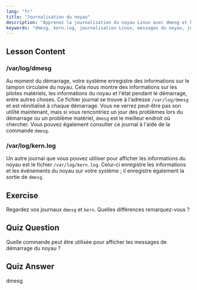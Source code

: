 ```yaml
---
lang: "fr"
title: "Journalisation du noyau"
description: "Apprenez la journalisation du noyau Linux avec dmesg et kern.log. Comprenez les messages de démarrage et les problèmes matériels. Explorez les journaux du noyau pour des informations système."
keywords: "dmesg, kern.log, journalisation Linux, messages du noyau, journal de démarrage, tutoriel Linux, guide du débutant"
---
```


## Lesson Content

### /var/log/dmesg

Au moment du démarrage, votre système enregistre des informations sur le tampon circulaire du noyau. Cela nous montre des informations sur les pilotes matériels, les informations du noyau et l'état pendant le démarrage, entre autres choses. Ce fichier journal se trouve à l'adresse `/var/log/dmesg` et est réinitialisé à chaque démarrage. Vous ne verrez peut-être pas son utilité maintenant, mais si vous rencontriez un jour des problèmes lors du démarrage ou un problème matériel, `dmesg` est le meilleur endroit où chercher. Vous pouvez également consulter ce journal à l'aide de la commande `dmesg`.

### /var/log/kern.log

Un autre journal que vous pouvez utiliser pour afficher les informations du noyau est le fichier `/var/log/kern.log`. Celui-ci enregistre les informations et les événements du noyau sur votre système ; il enregistre également la sortie de `dmesg`.

## Exercise

Regardez vos journaux `dmesg` et `kern`. Quelles différences remarquez-vous ?

## Quiz Question

Quelle commande peut être utilisée pour afficher les messages de démarrage du noyau ?

## Quiz Answer

dmesg
